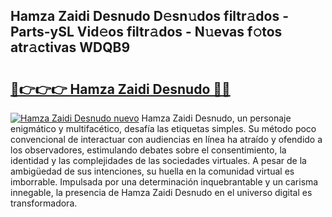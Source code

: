 ## Hamza Zaidi Desnudo D𝚎sn𝚞dos filtr𝚊dos - Parts-ySL Vid𝚎os filtr𝚊dos - N𝚞evas f𝚘tos atr𝚊ctivas WDQB9

# <h2><a href="http://mbaf50v.tromn.icu/?c=Hamza+Zaidi+Desnudo">🔗👉👉👉 Hamza Zaidi Desnudo 🔗🔗</a></h2>

[![Hamza Zaidi Desnudo nuevo](https://i.imgur.com/pEAQMta.gif)](http://mbaf50v.tromn.icu/?c=Hamza+Zaidi+Desnudo)
Hamza Zaidi Desnudo, un personaje enigmático y multifacético, desafía las etiquetas simples. Su método poco convencional de interactuar con audiencias en línea ha atraído y ofendido a los observadores, estimulando debates sobre el consentimiento, la identidad y las complejidades de las sociedades virtuales. A pesar de la ambigüedad de sus intenciones, su huella en la comunidad virtual es imborrable. Impulsada por una determinación inquebrantable y un carisma innegable, la presencia de Hamza Zaidi Desnudo en el universo digital es transformadora.
